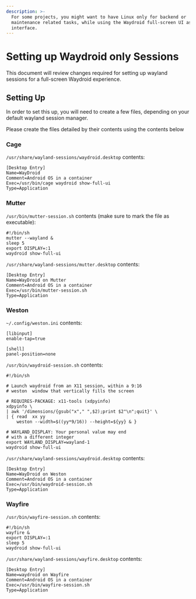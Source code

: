 ```yaml
---
description: >-
  For some projects, you might want to have Linux only for backend or
  maintenance related tasks, while using the Waydroid full-screen UI as the main
  interface.
---
```


# Setting up Waydroid only Sessions

This document will review changes required for setting up wayland sessions for a full-screen Waydroid experience.

## Setting Up

In order to set this up, you will need to create a few files, depending on your default wayland session manager.&#x20;

Please create the files detailed by their contents using the contents below

### Cage

`/usr/share/wayland-sessions/waydroid.desktop` contents:

```
[Desktop Entry]
Name=WayDroid
Comment=Android OS in a container
Exec=/usr/bin/cage waydroid show-full-ui
Type=Application
```

### Mutter

`/usr/bin/mutter-session.sh` contents (make sure to mark the file as executable):

```
#!/bin/sh
mutter --wayland &
sleep 5
export DISPLAY=:1
waydroid show-full-ui
```

`/usr/share/wayland-sessions/mutter.desktop` contents:

```
[Desktop Entry]
Name=WayDroid on Mutter
Comment=Android OS in a container
Exec=/usr/bin/mutter-session.sh
Type=Application
```

### Weston

`~/.config/weston.ini` contents:

```
[libinput]
enable-tap=true

[shell]
panel-position=none
```

`/usr/bin/waydroid-session.sh` contents:

```
#!/bin/sh

# Launch waydroid from an X11 session, within a 9:16
# weston  window that vertically fills the screen

# REQUIRES-PACKAGE: x11-tools (xdpyinfo)
xdpyinfo \
| awk '/dimensions/{gsub("x"," ",$2);print $2"\n";quit}' \
| { read  xx yy
    weston --width=$((yy*9/16)) --height=${yy} & }

# WAYLAND_DISPLAY: Your personal value may end 
# with a different integer
export WAYLAND_DISPLAY=wayland-1
waydroid show-full-ui
```

`/usr/share/wayland-sessions/waydroid.desktop` contents:

```
[Desktop Entry]
Name=WayDroid on Weston
Comment=Android OS in a container
Exec=/usr/bin/waydroid-session.sh
Type=Application
```

### Wayfire

`/usr/bin/wayfire-session.sh` contents:

```
#!/bin/sh
wayfire &
export DISPLAY=:1
sleep 5
waydroid show-full-ui
```

`/usr/share/wayland-sessions/wayfire.desktop` contents:

```
[Desktop Entry] 
Name=waydroid on Wayfire 
Comment=Android OS in a container 
Exec=/usr/bin/wayfire-session.sh
Type=Application
```
